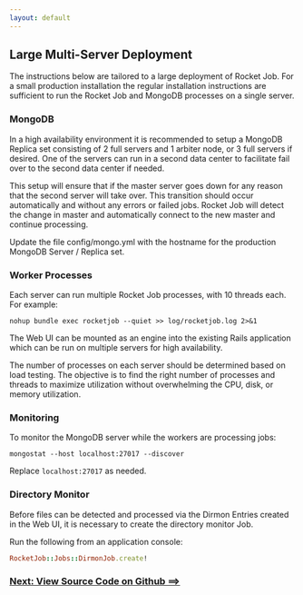 ```yaml
---
layout: default
---
```


## Large Multi-Server Deployment

The instructions below are tailored to a large deployment of Rocket Job. For a small
production installation the regular installation instructions are sufficient to
run the Rocket Job and MongoDB processes on a single server.

### MongoDB

In a high availability environment it is recommended to setup a MongoDB Replica set consisting
of 2 full servers and 1 arbiter node, or 3 full servers if desired. One of the servers can run
in a second data center to facilitate fail over to the second data center if needed.

This setup will ensure that if the master server goes down for any reason that the second
server will take over. This transition should occur automatically and without any errors or
failed jobs. Rocket Job will detect the change in master and automatically connect to the
new master and continue processing.

Update the file config/mongo.yml with the hostname for the production MongoDB Server / Replica set.

### Worker Processes

Each server can run multiple Rocket Job processes, with 10 threads each. For example:

~~~
nohup bundle exec rocketjob --quiet >> log/rocketjob.log 2>&1
~~~

The Web UI can be mounted as an engine into the existing Rails application which
can be run on multiple servers for high availability.

The number of processes on each server should be determined based on load testing.
The objective is to find the right number of processes and threads to maximize utilization
without overwhelming the CPU, disk, or memory utilization.

### Monitoring

To monitor the MongoDB server while the workers are processing jobs:

~~~
mongostat --host localhost:27017 --discover
~~~

Replace `localhost:27017` as needed.

### Directory Monitor

Before files can be detected and processed via the Dirmon Entries created in the Web UI,
it is necessary to create the directory monitor Job.

Run the following from an application console:

~~~ruby
RocketJob::Jobs::DirmonJob.create!
~~~

### [Next: View Source Code on Github ==>](https://github.com/rocketjob/rocketjob)
